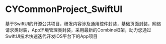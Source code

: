 # CYCommonProject_SwiftUI
基于SwiftUI的开源公共项目，研发内容涉及通用控件封装，基础页面封装，网络请求类封装，App环境管理类封装，采用最新的Combine框架，助力您通过SwiftUI技术快速迭代开发iOS平台下的App项目

